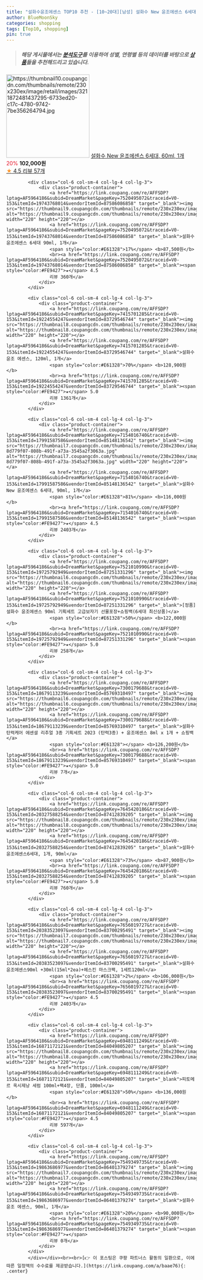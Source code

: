 ```yaml
---
title: "설화수윤조에센스 TOP10 추천 - [10~20대][남성] 설화수 New 윤조에센스 6세대, 60ml, 1개"
author: BlueMoonSky
categories: shopping
tags: [Top10, shopping]
pin: true
---
```


> ##### 해당 게시물에서는 [**분석도구**](https://itemscout.io/)를 이용하여 **성별**, **연령별** 등의 데이터를 바탕으로 [**상품**](https://link.coupang.com/a/baae76)들을 추천해드리고 있습니다.
<div class="container"><div class="row">
            <div class="col-6 col-sm-4 col-lg-4 col-lg-3">
                <div class="product-container">
                    <a href="https://link.coupang.com/re/AFFSDP?lptag=AF5964186&subid=DreamMarket&pageKey=7154016740&traceid=V0-153&itemId=17991706464&vendorItemId=85148251290" target="_blank"><img src="https://thumbnail10.coupangcdn.com/thumbnails/remote/230x230ex/image/retail/images/3211872481437295-6733ed20-c17c-4780-9742-7be356264794.jpg" alt="https://thumbnail10.coupangcdn.com/thumbnails/remote/230x230ex/image/retail/images/3211872481437295-6733ed20-c17c-4780-9742-7be356264794.jpg" width="220" height="220"></a>
                    <a href="https://link.coupang.com/re/AFFSDP?lptag=AF5964186&subid=DreamMarket&pageKey=7154016740&traceid=V0-153&itemId=17991706464&vendorItemId=85148251290" target="_blank">설화수 New 윤조에센스 6세대, 60ml, 1개</a>
                    <span style="color:#E61328">20%</span> <b>102,000원</b>
                    <br><a href="https://link.coupang.com/re/AFFSDP?lptag=AF5964186&subid=DreamMarket&pageKey=7154016740&traceid=V0-153&itemId=17991706464&vendorItemId=85148251290" target="_blank"><span style="color:#FE9427">★</span> 4.5
                    리뷰 57개</a>
                </div>
            </div>
            
            <div class="col-6 col-sm-4 col-lg-4 col-lg-3">
                <div class="product-container">
                    <a href="https://link.coupang.com/re/AFFSDP?lptag=AF5964186&subid=DreamMarket&pageKey=7520495072&traceid=V0-153&itemId=19743768014&vendorItemId=87586086858" target="_blank"><img src="https://thumbnail9.coupangcdn.com/thumbnails/remote/230x230ex/image/vendor_inventory/2921/9f64cc4b0521a3acbd352f788ce18b93bd1c64c36281a15307d79858bba0.png" alt="https://thumbnail9.coupangcdn.com/thumbnails/remote/230x230ex/image/vendor_inventory/2921/9f64cc4b0521a3acbd352f788ce18b93bd1c64c36281a15307d79858bba0.png" width="220" height="220"></a>
                    <a href="https://link.coupang.com/re/AFFSDP?lptag=AF5964186&subid=DreamMarket&pageKey=7520495072&traceid=V0-153&itemId=19743768014&vendorItemId=87586086858" target="_blank">설화수 윤조에센스 6세대 90ml, 1개</a>
                    <span style="color:#E61328">17%</span> <b>87,500원</b>
                    <br><a href="https://link.coupang.com/re/AFFSDP?lptag=AF5964186&subid=DreamMarket&pageKey=7520495072&traceid=V0-153&itemId=19743768014&vendorItemId=87586086858" target="_blank"><span style="color:#FE9427">★</span> 4.5
                    리뷰 360개</a>
                </div>
            </div>
            
            <div class="col-6 col-sm-4 col-lg-4 col-lg-3">
                <div class="product-container">
                    <a href="https://link.coupang.com/re/AFFSDP?lptag=AF5964186&subid=DreamMarket&pageKey=7415701285&traceid=V0-153&itemId=19224554247&vendorItemId=83729546744" target="_blank"><img src="https://thumbnail8.coupangcdn.com/thumbnails/remote/230x230ex/image/vendor_inventory/2903/f9121af9f6046a4fa43b9f503ac0dd49cae755ffbacecaab1a633b3a3df7.jpg" alt="https://thumbnail8.coupangcdn.com/thumbnails/remote/230x230ex/image/vendor_inventory/2903/f9121af9f6046a4fa43b9f503ac0dd49cae755ffbacecaab1a633b3a3df7.jpg" width="220" height="220"></a>
                    <a href="https://link.coupang.com/re/AFFSDP?lptag=AF5964186&subid=DreamMarket&pageKey=7415701285&traceid=V0-153&itemId=19224554247&vendorItemId=83729546744" target="_blank">설화수 윤조 에센스, 120ml, 1개</a>
                    <span style="color:#E61328">70%</span> <b>128,900원</b>
                    <br><a href="https://link.coupang.com/re/AFFSDP?lptag=AF5964186&subid=DreamMarket&pageKey=7415701285&traceid=V0-153&itemId=19224554247&vendorItemId=83729546744" target="_blank"><span style="color:#FE9427">★</span> 5.0
                    리뷰 1361개</a>
                </div>
            </div>
            
            <div class="col-6 col-sm-4 col-lg-4 col-lg-3">
                <div class="product-container">
                    <a href="https://link.coupang.com/re/AFFSDP?lptag=AF5964186&subid=DreamMarket&pageKey=7154016740&traceid=V0-153&itemId=17991587586&vendorItemId=85148136542" target="_blank"><img src="https://thumbnail7.coupangcdn.com/thumbnails/remote/230x230ex/image/retail/images/4295049613490727-8d779f07-808b-491f-a73a-3545a2f3063a.jpg" alt="https://thumbnail7.coupangcdn.com/thumbnails/remote/230x230ex/image/retail/images/4295049613490727-8d779f07-808b-491f-a73a-3545a2f3063a.jpg" width="220" height="220"></a>
                    <a href="https://link.coupang.com/re/AFFSDP?lptag=AF5964186&subid=DreamMarket&pageKey=7154016740&traceid=V0-153&itemId=17991587586&vendorItemId=85148136542" target="_blank">설화수 New 윤조에센스 6세대, 90ml, 1개</a>
                    <span style="color:#E61328">81%</span> <b>116,000원</b>
                    <br><a href="https://link.coupang.com/re/AFFSDP?lptag=AF5964186&subid=DreamMarket&pageKey=7154016740&traceid=V0-153&itemId=17991587586&vendorItemId=85148136542" target="_blank"><span style="color:#FE9427">★</span> 4.5
                    리뷰 2403개</a>
                </div>
            </div>
            
            <div class="col-6 col-sm-4 col-lg-4 col-lg-3">
                <div class="product-container">
                    <a href="https://link.coupang.com/re/AFFSDP?lptag=AF5964186&subid=DreamMarket&pageKey=7521010990&traceid=V0-153&itemId=19725792949&vendorItemId=87251331296" target="_blank"><img src="https://thumbnail6.coupangcdn.com/thumbnails/remote/230x230ex/image/vendor_inventory/c584/4fd5b6a9b3f3faf3ce50c7df861535656ab498261c2eb3f357fcee7ea1a7.jpg" alt="https://thumbnail6.coupangcdn.com/thumbnails/remote/230x230ex/image/vendor_inventory/c584/4fd5b6a9b3f3faf3ce50c7df861535656ab498261c2eb3f357fcee7ea1a7.jpg" width="220" height="220"></a>
                    <a href="https://link.coupang.com/re/AFFSDP?lptag=AF5964186&subid=DreamMarket&pageKey=7521010990&traceid=V0-153&itemId=19725792949&vendorItemId=87251331296" target="_blank">[정품]설화수 윤조에센스 90ml 기획세트 고급보자기 선물포장+쇼핑백(6세대 최신상품)</a>
                    <span style="color:#E61328">50%</span> <b>122,000원</b>
                    <br><a href="https://link.coupang.com/re/AFFSDP?lptag=AF5964186&subid=DreamMarket&pageKey=7521010990&traceid=V0-153&itemId=19725792949&vendorItemId=87251331296" target="_blank"><span style="color:#FE9427">★</span> 5.0
                    리뷰 258개</a>
                </div>
            </div>
            
            <div class="col-6 col-sm-4 col-lg-4 col-lg-3">
                <div class="product-container">
                    <a href="https://link.coupang.com/re/AFFSDP?lptag=AF5964186&subid=DreamMarket&pageKey=7300179688&traceid=V0-153&itemId=18679113239&vendorItemId=85769310497" target="_blank"><img src="https://thumbnail6.coupangcdn.com/thumbnails/remote/230x230ex/image/vendor_inventory/7de9/b4ace1c4a2953da7d6f1cda839672014503ec74721adce35527a496caaac.jpg" alt="https://thumbnail6.coupangcdn.com/thumbnails/remote/230x230ex/image/vendor_inventory/7de9/b4ace1c4a2953da7d6f1cda839672014503ec74721adce35527a496caaac.jpg" width="220" height="220"></a>
                    <a href="https://link.coupang.com/re/AFFSDP?lptag=AF5964186&subid=DreamMarket&pageKey=7300179688&traceid=V0-153&itemId=18679113239&vendorItemId=85769310497" target="_blank">설화수 탄력케어 에센셜 리추얼 3종 기획세트 2023 (탄력3종) + 윤조에센스 8ml x 1개 + 쇼핑백</a>
                    <span style="color:#E61328"></span> <b>126,200원</b>
                    <br><a href="https://link.coupang.com/re/AFFSDP?lptag=AF5964186&subid=DreamMarket&pageKey=7300179688&traceid=V0-153&itemId=18679113239&vendorItemId=85769310497" target="_blank"><span style="color:#FE9427">★</span> 5.0
                    리뷰 7개</a>
                </div>
            </div>
            
            <div class="col-6 col-sm-4 col-lg-4 col-lg-3">
                <div class="product-container">
                    <a href="https://link.coupang.com/re/AFFSDP?lptag=AF5964186&subid=DreamMarket&pageKey=7645420186&traceid=V0-153&itemId=20327588254&vendorItemId=87412839205" target="_blank"><img src="https://thumbnail8.coupangcdn.com/thumbnails/remote/230x230ex/image/vendor_inventory/31ae/76bacef656f240abbd346d7b6e11929e5a2d6646795615b3c56feaad6ec0.jpeg" alt="https://thumbnail8.coupangcdn.com/thumbnails/remote/230x230ex/image/vendor_inventory/31ae/76bacef656f240abbd346d7b6e11929e5a2d6646795615b3c56feaad6ec0.jpeg" width="220" height="220"></a>
                    <a href="https://link.coupang.com/re/AFFSDP?lptag=AF5964186&subid=DreamMarket&pageKey=7645420186&traceid=V0-153&itemId=20327588254&vendorItemId=87412839205" target="_blank">설화수윤조에센스6세대, 1개, 90ml</a>
                    <span style="color:#E61328">73%</span> <b>87,900원</b>
                    <br><a href="https://link.coupang.com/re/AFFSDP?lptag=AF5964186&subid=DreamMarket&pageKey=7645420186&traceid=V0-153&itemId=20327588254&vendorItemId=87412839205" target="_blank"><span style="color:#FE9427">★</span> 5.0
                    리뷰 760개</a>
                </div>
            </div>
            
            <div class="col-6 col-sm-4 col-lg-4 col-lg-3">
                <div class="product-container">
                    <a href="https://link.coupang.com/re/AFFSDP?lptag=AF5964186&subid=DreamMarket&pageKey=7656019727&traceid=V0-153&itemId=20383523097&vendorItemId=83700295491" target="_blank"><img src="https://thumbnail7.coupangcdn.com/thumbnails/remote/230x230ex/image/vendor_inventory/88ba/761256e8c93754b82a2bbe1060c1ef67ebbef8e5ca70d7f663f7a8f98aac.png" alt="https://thumbnail7.coupangcdn.com/thumbnails/remote/230x230ex/image/vendor_inventory/88ba/761256e8c93754b82a2bbe1060c1ef67ebbef8e5ca70d7f663f7a8f98aac.png" width="220" height="220"></a>
                    <a href="https://link.coupang.com/re/AFFSDP?lptag=AF5964186&subid=DreamMarket&pageKey=7656019727&traceid=V0-153&itemId=20383523097&vendorItemId=83700295491" target="_blank">설화수 윤조에센스90ml +30ml(15ml*2ea)+헤스킨 마스크팩, 1세트120ml</a>
                    <span style="color:#E61328">2%</span> <b>106,000원</b>
                    <br><a href="https://link.coupang.com/re/AFFSDP?lptag=AF5964186&subid=DreamMarket&pageKey=7656019727&traceid=V0-153&itemId=20383523097&vendorItemId=83700295491" target="_blank"><span style="color:#FE9427">★</span> 4.5
                    리뷰 2403개</a>
                </div>
            </div>
            
            <div class="col-6 col-sm-4 col-lg-4 col-lg-3">
                <div class="product-container">
                    <a href="https://link.coupang.com/re/AFFSDP?lptag=AF5964186&subid=DreamMarket&pageKey=6948111249&traceid=V0-153&itemId=16871172121&vendorItemId=84049805207" target="_blank"><img src="https://thumbnail8.coupangcdn.com/thumbnails/remote/230x230ex/image/vendor_inventory/5782/b52eca55ab11d162224142f908e7ca6bfae2f47aa759f0468601bc02bd18.jpg" alt="https://thumbnail8.coupangcdn.com/thumbnails/remote/230x230ex/image/vendor_inventory/5782/b52eca55ab11d162224142f908e7ca6bfae2f47aa759f0468601bc02bd18.jpg" width="220" height="220"></a>
                    <a href="https://link.coupang.com/re/AFFSDP?lptag=AF5964186&subid=DreamMarket&pageKey=6948111249&traceid=V0-153&itemId=16871172121&vendorItemId=84049805207" target="_blank">피토메르 옥시제낭 세럼 100ml+팩4장, 단품, 100ml</a>
                    <span style="color:#E61328">50%</span> <b>136,000원</b>
                    <br><a href="https://link.coupang.com/re/AFFSDP?lptag=AF5964186&subid=DreamMarket&pageKey=6948111249&traceid=V0-153&itemId=16871172121&vendorItemId=84049805207" target="_blank"><span style="color:#FE9427">★</span> 4.5
                    리뷰 597개</a>
                </div>
            </div>
            
            <div class="col-6 col-sm-4 col-lg-4 col-lg-3">
                <div class="product-container">
                    <a href="https://link.coupang.com/re/AFFSDP?lptag=AF5964186&subid=DreamMarket&pageKey=7549349735&traceid=V0-153&itemId=19863686977&vendorItemId=86401379274" target="_blank"><img src="https://thumbnail7.coupangcdn.com/thumbnails/remote/230x230ex/image/vendor_inventory/88ba/761256e8c93754b82a2bbe1060c1ef67ebbef8e5ca70d7f663f7a8f98aac.png" alt="https://thumbnail7.coupangcdn.com/thumbnails/remote/230x230ex/image/vendor_inventory/88ba/761256e8c93754b82a2bbe1060c1ef67ebbef8e5ca70d7f663f7a8f98aac.png" width="220" height="220"></a>
                    <a href="https://link.coupang.com/re/AFFSDP?lptag=AF5964186&subid=DreamMarket&pageKey=7549349735&traceid=V0-153&itemId=19863686977&vendorItemId=86401379274" target="_blank">설화수 윤조 에센스, 90ml, 1개</a>
                    <span style="color:#E61328">20%</span> <b>90,000원</b>
                    <br><a href="https://link.coupang.com/re/AFFSDP?lptag=AF5964186&subid=DreamMarket&pageKey=7549349735&traceid=V0-153&itemId=19863686977&vendorItemId=86401379274" target="_blank"><span style="color:#FE9427">★</span> 
                    리뷰 0개</a>
                </div>
            </div>
            </div></div><br><br>[👉 이 포스팅은 쿠팡 파트너스 활동의 일환으로, 이에 따른 일정액의 수수료를 제공받습니다.](https://link.coupang.com/a/baae76){: .center}